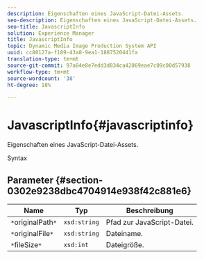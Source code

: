 ```yaml
---
description: Eigenschaften eines JavaScript-Datei-Assets.
seo-description: Eigenschaften eines JavaScript-Datei-Assets.
seo-title: JavascriptInfo
solution: Experience Manager
title: JavascriptInfo
topic: Dynamic Media Image Production System API
uuid: cc80127a-f189-43a8-9ea1-1887520441fa
translation-type: tm+mt
source-git-commit: 97a84e8e7edd3d834ca42069eae7c09c00d57938
workflow-type: tm+mt
source-wordcount: '38'
ht-degree: 18%

---
```



# JavascriptInfo{#javascriptinfo}

Eigenschaften eines JavaScript-Datei-Assets.

Syntax

## Parameter {#section-0302e9238dbc4704914e938f42c881e6}

| Name | Typ | Beschreibung |
|---|---|---|
| `*`originalPath`*` | `xsd:string` | Pfad zur JavaScript-Datei. |
| `*`originalFile`*` | `xsd:string` | Dateiname. |
| `*`fileSize`*` | `xsd:int` | Dateigröße. |

